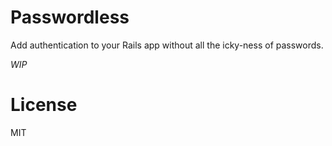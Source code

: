 # Passwordless

Add authentication to your Rails app without all the icky-ness of passwords.

_WIP_

# License

MIT
